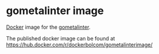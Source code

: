 # gometalinter image
[Docker](http://www.docker.com) image for the [gometalinter](https://github.com/alecthomas/gometalinter).

The published docker image can be found at https://hub.docker.com/r/dockerbolcom/gometalinterimage/
